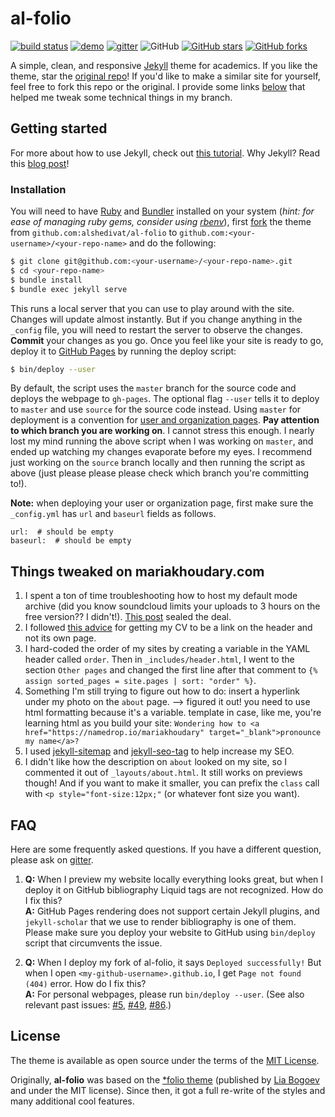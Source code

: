 # al-folio

[![build status](https://travis-ci.org/alshedivat/al-folio.svg?branch=master)](https://travis-ci.org/alshedivat/al-folio)
[![demo](https://img.shields.io/badge/theme-demo-brightgreen.svg)](https://alshedivat.github.io/al-folio/)
[![gitter](https://badges.gitter.im/alshedivat/al-folio.svg)](https://gitter.im/alshedivat/al-folio?utm_source=badge&utm_medium=badge&utm_campaign=pr-badge)
![GitHub](https://img.shields.io/github/license/alshedivat/al-folio?color=blue)
[![GitHub stars](https://img.shields.io/github/stars/alshedivat/al-folio)](https://github.com/alshedivat/al-folio)
[![GitHub forks](https://img.shields.io/github/forks/alshedivat/al-folio)](https://github.com/alshedivat/al-folio/fork)

A simple, clean, and responsive [Jekyll](https://jekyllrb.com/) theme for academics.
If you like the theme, star the [original repo](https://github.com/alshedivat/al-folio)! If you'd like to make a similar site for yourself, feel free to fork this repo or the original. I provide some links [below](#below) that helped me tweak some technical things in my branch.


## Getting started

For more about how to use Jekyll, check out [this tutorial](https://www.taniarascia.com/make-a-static-website-with-jekyll/).
Why Jekyll? Read this [blog post](https://karpathy.github.io/2014/07/01/switching-to-jekyll/)!


### Installation

You will need to have [Ruby](https://www.ruby-lang.org/en/downloads/) and [Bundler](https://bundler.io/) installed on your system (*hint: for ease of managing ruby gems, consider using [rbenv](https://github.com/rbenv/rbenv)*), first [fork](https://guides.github.com/activities/forking/) the theme from `github.com:alshedivat/al-folio` to `github.com:<your-username>/<your-repo-name>` and do the following:

```bash
$ git clone git@github.com:<your-username>/<your-repo-name>.git
$ cd <your-repo-name>
$ bundle install
$ bundle exec jekyll serve
```

This runs a local server that you can use to play around with the site. Changes will update almost instantly. But if you change anything in the `_config` file, you will need to restart the server to observe the changes.
**Commit** your changes as you go.
Once you feel like your site is ready to go, deploy it to [GitHub Pages](https://pages.github.com/) by running the deploy script:

```bash
$ bin/deploy --user
```
By default, the script uses the `master` branch for the source code and deploys the webpage to `gh-pages`.
The optional flag `--user` tells it to deploy to `master` and use `source` for the source code instead. Using `master` for deployment is a convention for [user and organization pages](https://help.github.com/articles/user-organization-and-project-pages/). **Pay attention to which branch you are working on**. I cannot stress this enough. I nearly lost my mind running the above script when I was working on `master`, and ended up watching my changes evaporate before my eyes. I recommend just working on the `source` branch locally and then running the script as above (just please please please check which branch you're committing to!).

**Note:** when deploying your user or organization page, first make sure the `_config.yml` has `url` and `baseurl` fields as follows.

```
url:  # should be empty
baseurl:  # should be empty
```

<a id="below"></a>
## Things tweaked on mariakhoudary.com

1. I spent a ton of time troubleshooting how to host my default mode archive (did you know soundcloud limits your uploads to 3 hours on the free version?? I didn't!). [This post](https://portalzine.de/dev/html5/hosting-mp3-files-on-google-drive-html5-audio-player/) sealed the deal.
2. I followed [this advice](https://gitter.im/alshedivat/al-folio?at=5f5a8890b190f2328e656862) for getting my CV to be a link on the header and not its own page.
3. I hard-coded the order of my sites by creating a variable in the YAML header called `order`. Then in `_includes/header.html`, I went to the section `Other pages` and changed the first line after that comment to `{% assign sorted_pages = site.pages | sort: "order" %}`.
4. Something I'm still trying to figure out how to do: insert a hyperlink under my photo on the `about` page. --> figured it out! you need to use html formatting because it's a variable. template in case, like me, you're learning html as you build your site: `Wondering how to <a href="https://namedrop.io/mariakhoudary" target="_blank">pronounce my name</a>?`
5. I used [jekyll-sitemap](https://github.com/jekyll/jekyll-sitemap) and [jekyll-seo-tag](https://github.com/jekyll/jekyll-seo-tag) to help increase my SEO.
6. I didn't like how the description on `about` looked on my site, so I commented it out of `_layouts/about.html`. It still works on previews though! And if you want to make it smaller, you can prefix the `class` call with `<p style="font-size:12px;"` (or whatever font size you want).


## FAQ

Here are some frequently asked questions.
If you have a different question, please ask on [gitter](https://gitter.im/alshedivat/al-folio).

1. **Q:** When I preview my website locally everything looks great, but when I deploy it on GitHub bibliography Liquid tags are not recognized.
   How do I fix this? <br>
   **A:** GitHub Pages rendering does not support certain Jekyll plugins, and `jekyll-scholar` that we use to render bibliography is one of them. Please make sure you deploy your website to GitHub using `bin/deploy` script that circumvents the issue.

2. **Q:** When I deploy my fork of al-folio, it says `Deployed successfully!`
   But when I open `<my-github-username>.github.io`, I get `Page not found (404)` error.
   How do I fix this? <br>
   **A:** For personal webpages, please run `bin/deploy --user`.
   (See also relevant past issues: [#5](https://github.com/alshedivat/al-folio/issues/5), [#49](https://github.com/alshedivat/al-folio/issues/49), [#86](https://github.com/alshedivat/al-folio/issues/86).)


## License

The theme is available as open source under the terms of the [MIT License](https://opensource.org/licenses/MIT).

Originally, **al-folio** was based on the [\*folio theme](https://github.com/bogoli/-folio) (published by [Lia Bogoev](http://liabogoev.com) and under the MIT license).
Since then, it got a full re-write of the styles and many additional cool features.
